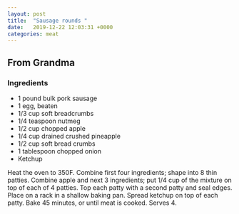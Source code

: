 ```yaml
---
layout: post
title:  "Sausage rounds "
date:   2019-12-22 12:03:31 +0000
categories: meat
---
```


## From Grandma
### Ingredients
* 1 pound bulk pork sausage
* 1 egg, beaten
* 1/3 cup soft breadcrumbs
* 1/4 teaspoon nutmeg
* 1/2 cup chopped apple
* 1/4 cup drained crushed pineapple
* 1/2 cup soft bread crumbs
* 1 tablespoon chopped onion
* Ketchup


Heat the oven to 350F. Combine first four ingredients; shape into 8 thin patties. Combine apple and next 3 ingredients; put 1/4 cup of the mixture on top of each of 4 patties. Top each patty with a second patty and seal edges. Place on a rack in a shallow baking pan. Spread ketchup on top of each patty. Bake 45 minutes, or until meat is cooked. Serves 4.

